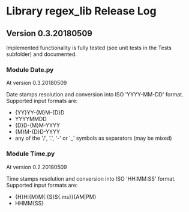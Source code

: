 # Library regex_lib Release Log

## Version 0.3.20180509

Implemented functionality is fully tested (see unit tests in the Tests subfolder) and documented.

### Module Date.py

At version 0.3.20180509

Date stamps resolution and conversion into ISO 'YYYY-MM-DD' format. Supported input formats are:

* {YY}YY-{M}M-{D}D
* YYYYMMDD
* {D}D-{M}M-YYYY
* {M}M-{D}D-YYYY
* any of the '/', '.', '-' or '_' symbols as separators (may be mixed)

### Module Time.py

At version 0.2.20180509

Time stamps resolution and conversion into ISO 'HH:MM:SS' format. Supported input formats are:

* {H}H:{M}M{:{S}S{.ms}}{AM|PM}
* HHMM{SS}

